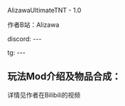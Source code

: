 AlizawaUltimateTNT - 1.0

作者B站：Alizawa

discord: ---

tg: ---

## 玩法Mod介绍及物品合成：

详情见作者在Bilibili的视频

          
